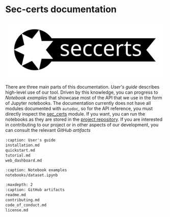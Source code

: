 # Sec-certs documentation

![](_static/logo.svg)

There are three main parts of this documentation. *User's guide* describes high-level use of our tool. Driven by this knowledge, you can progress to *Notebook examples* that showcase most of the API that we use in the form of Jupyter notebooks. The documentation currently does not have all modules documented with `autodoc`, so for the API reference, you must directly inspect the [sec_certs](https://github.com/crocs-muni/sec-certs/tree/main/sec_certs) module. If you want, you can run the notebooks as they are stored in the [project repository](https://github.com/crocs-muni/sec-certs/tree/main/notebooks). If you are interested in contributing to our project or in other aspects of our development, you can consult the relevant *GitHub artifacts*

```{toctree}
:caption: User's guide
installation.md
quickstart.md
tutorial.md
web_dashboard.md
```

```{toctree}
:caption: Notebook examples
notebooks/dataset.ipynb
```

```{toctree}
:maxdepth: 2
:caption: GitHub artifacts
readme.md
contributing.md
code_of_conduct.md
license.md
```